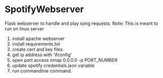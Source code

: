 # SpotifyWebserver
Flask webserver to handle and play song requests.
Note: This is meant to run on linux server

1. install apache webserver
2. install requirements.txt
3. create cert and key files
4. get ip address with 'ifconfig'
5. open port access nmap 0.0.0.0 -p PORT_NUMBER 
6. update spotify credentials json variable
7. run commandline command.
